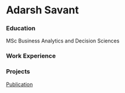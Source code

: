 # Adarsh Savant 

### Education
MSc Business Analytics and Decision Sciences

### Work Experience


### Projects
[Publication](https://pubs.aip.org/aip/acp/article-abstract/2766/1/020014/2894918/Design-and-development-of-helium-assisted?redirectedFrom=fulltext)
